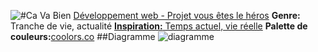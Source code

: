 ![#Ca Va Bien](../assets/covid.jfif)
[Développement web - Projet vous êtes le héros](../page1.html)
**Genre:** Tranche de vie, actualité
[**Inspiration:** Temps actuel, vie réelle](https://www.cdc.gov/coronavirus/2019-ncov/index.html)
**Palette de couleurs:**[coolors.co](https://coolors.co/782b38-8b182a-e46273-ee959b-faeff0)
##Diagramme
![diagramme](../assets/prog_covid.drawio.png)

